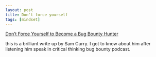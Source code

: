 ```yaml
---
layout: post
title: Don't force yourself
tags: [mindset]
---
```

[Don’t Force Yourself to Become a Bug Bounty Hunter](https://samcurry.net/dont-force-yourself-to-become-a-bug-bounty-hunter/)

this is a brilliant write up by Sam Curry. I got to know about him after listening him speak in critical thinking bug bounty podcast.
